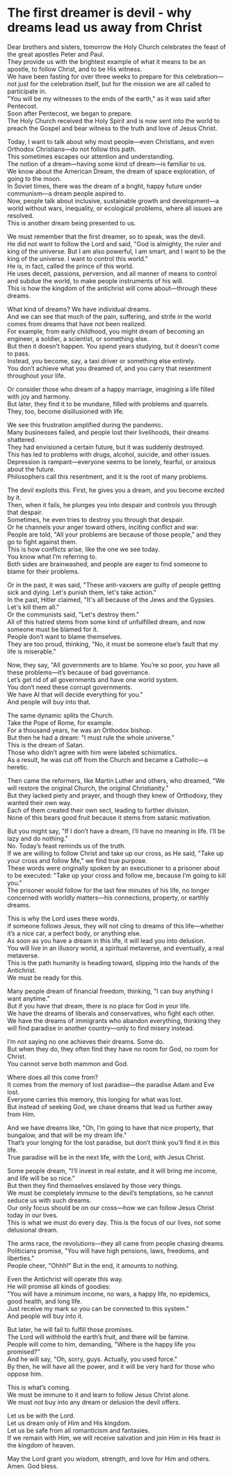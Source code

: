 # The first dreamer is devil - why dreams lead us away from Christ

Dear brothers and sisters, tomorrow the Holy Church celebrates the feast of the great apostles Peter and Paul.  
They provide us with the brightest example of what it means to be an apostle, to follow Christ, and to be His witness.  
We have been fasting for over three weeks to prepare for this celebration—not just for the celebration itself, but for the mission we are all called to participate in.  
"You will be my witnesses to the ends of the earth," as it was said after Pentecost.  
Soon after Pentecost, we began to prepare.  
The Holy Church received the Holy Spirit and is now sent into the world to preach the Gospel and bear witness to the truth and love of Jesus Christ.  

Today, I want to talk about why most people—even Christians, and even Orthodox Christians—do not follow this path.  
This sometimes escapes our attention and understanding.  
The notion of a dream—having some kind of dream—is familiar to us.  
We know about the American Dream, the dream of space exploration, of going to the moon.  
In Soviet times, there was the dream of a bright, happy future under communism—a dream people aspired to.  
Now, people talk about inclusive, sustainable growth and development—a world without wars, inequality, or ecological problems, where all issues are resolved.  
This is another dream being presented to us.  

We must remember that the first dreamer, so to speak, was the devil.  
He did not want to follow the Lord and said, "God is almighty, the ruler and king of the universe. But I am also powerful, I am smart, and I want to be the king of the universe. I want to control this world."  
He is, in fact, called the prince of this world.  
He uses deceit, passions, perversion, and all manner of means to control and subdue the world, to make people instruments of his will.  
This is how the kingdom of the antichrist will come about—through these dreams.  

What kind of dreams? We have individual dreams.  
And we can see that much of the pain, suffering, and strife in the world comes from dreams that have not been realized.  
For example, from early childhood, you might dream of becoming an engineer, a soldier, a scientist, or something else.  
But then it doesn’t happen. You spend years studying, but it doesn’t come to pass.  
Instead, you become, say, a taxi driver or something else entirely.  
You don’t achieve what you dreamed of, and you carry that resentment throughout your life.  

Or consider those who dream of a happy marriage, imagining a life filled with joy and harmony.  
But later, they find it to be mundane, filled with problems and quarrels.  
They, too, become disillusioned with life.  

We see this frustration amplified during the pandemic.  
Many businesses failed, and people lost their livelihoods, their dreams shattered.  
They had envisioned a certain future, but it was suddenly destroyed.  
This has led to problems with drugs, alcohol, suicide, and other issues.  
Depression is rampant—everyone seems to be lonely, fearful, or anxious about the future.  
Philosophers call this resentment, and it is the root of many problems.  

The devil exploits this. First, he gives you a dream, and you become excited by it.  
Then, when it fails, he plunges you into despair and controls you through that despair.  
Sometimes, he even tries to destroy you through that despair.  
Or he channels your anger toward others, inciting conflict and war.  
People are told, "All your problems are because of those people," and they go to fight against them.  
This is how conflicts arise, like the one we see today.  
You know what I’m referring to.  
Both sides are brainwashed, and people are eager to find someone to blame for their problems.

Or in the past, it was said, "These anti-vaxxers are guilty of people getting sick and dying. Let's punish them, let's take action."  
In the past, Hitler claimed, "It's all because of the Jews and the Gypsies. Let's kill them all."  
Or the communists said, "Let's destroy them."  
All of this hatred stems from some kind of unfulfilled dream, and now someone must be blamed for it.  
People don’t want to blame themselves.  
They are too proud, thinking, "No, it must be someone else’s fault that my life is miserable."  

Now, they say, "All governments are to blame. You’re so poor, you have all these problems—it’s because of bad governance.  
Let’s get rid of all governments and have one world system.  
You don’t need these corrupt governments.  
We have AI that will decide everything for you."  
And people will buy into that.  

The same dynamic splits the Church.  
Take the Pope of Rome, for example.  
For a thousand years, he was an Orthodox bishop.  
But then he had a dream: "I must rule the whole universe."  
This is the dream of Satan.  
Those who didn’t agree with him were labeled schismatics.  
As a result, he was cut off from the Church and became a Catholic—a heretic.  

Then came the reformers, like Martin Luther and others, who dreamed, "We will restore the original Church, the original Christianity."  
But they lacked piety and prayer, and though they knew of Orthodoxy, they wanted their own way.  
Each of them created their own sect, leading to further division.  
None of this bears good fruit because it stems from satanic motivation.  

But you might say, "If I don’t have a dream, I’ll have no meaning in life. I’ll be lazy and do nothing."  
No. Today’s feast reminds us of the truth.  
If we are willing to follow Christ and take up our cross, as He said, "Take up your cross and follow Me," we find true purpose.  
These words were originally spoken by an executioner to a prisoner about to be executed: "Take up your cross and follow me, because I’m going to kill you."  
The prisoner would follow for the last few minutes of his life, no longer concerned with worldly matters—his connections, property, or earthly dreams.  

This is why the Lord uses these words.  
If someone follows Jesus, they will not cling to dreams of this life—whether it’s a nice car, a perfect body, or anything else.  
As soon as you have a dream in this life, it will lead you into delusion.  
You will live in an illusory world, a spiritual metaverse, and eventually, a real metaverse.  
This is the path humanity is heading toward, slipping into the hands of the Antichrist.  
We must be ready for this.  

Many people dream of financial freedom, thinking, "I can buy anything I want anytime."  
But if you have that dream, there is no place for God in your life.  
We have the dreams of liberals and conservatives, who fight each other.  
We have the dreams of immigrants who abandon everything, thinking they will find paradise in another country—only to find misery instead.  

I’m not saying no one achieves their dreams. Some do.  
But when they do, they often find they have no room for God, no room for Christ.  
You cannot serve both mammon and God.  

Where does all this come from?  
It comes from the memory of lost paradise—the paradise Adam and Eve lost.  
Everyone carries this memory, this longing for what was lost.  
But instead of seeking God, we chase dreams that lead us further away from Him.

And we have dreams like, "Oh, I’m going to have that nice property, that bungalow, and that will be my dream life."  
That’s your longing for the lost paradise, but don’t think you’ll find it in this life.  
True paradise will be in the next life, with the Lord, with Jesus Christ.  

Some people dream, "I’ll invest in real estate, and it will bring me income, and life will be so nice."  
But then they find themselves enslaved by those very things.  
We must be completely immune to the devil’s temptations, so he cannot seduce us with such dreams.  
Our only focus should be on our cross—how we can follow Jesus Christ today in our lives.  
This is what we must do every day. This is the focus of our lives, not some delusional dream.  

The arms race, the revolutions—they all came from people chasing dreams.  
Politicians promise, "You will have high pensions, laws, freedoms, and liberties."  
People cheer, "Ohhh!" But in the end, it amounts to nothing.  

Even the Antichrist will operate this way.  
He will promise all kinds of goodies:  
"You will have a minimum income, no wars, a happy life, no epidemics, good health, and long life.  
Just receive my mark so you can be connected to this system."  
And people will buy into it.  

But later, he will fail to fulfill those promises.  
The Lord will withhold the earth’s fruit, and there will be famine.  
People will come to him, demanding, "Where is the happy life you promised?"  
And he will say, "Oh, sorry, guys. Actually, you used force."  
By then, he will have all the power, and it will be very hard for those who oppose him.  

This is what’s coming.  
We must be immune to it and learn to follow Jesus Christ alone.  
We must not buy into any dream or delusion the devil offers.  

Let us be with the Lord.  
Let us dream only of Him and His kingdom.  
Let us be safe from all romanticism and fantasies.  
If we remain with Him, we will receive salvation and join Him in His feast in the kingdom of heaven.  

May the Lord grant you wisdom, strength, and love for Him and others.  
Amen. God bless.

